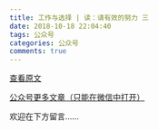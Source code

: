 ```yaml
---
title: 工作与选择 | 读：请有效的努力 三
date: 2018-10-18 22:04:40
tags: 公众号
categories: 公众号
comments: true
---
```


[查看原文](https://mp.weixin.qq.com/s/KmUWPXNWHRxXCF6zVeUBPQ)

[公众号更多文章（只能在微信中打开）](https://mp.weixin.qq.com/mp/profile_ext?action=home&__biz=MzUyMTg5MjA5OA==&scene=123#wechat_redirect)

欢迎在下方留言…… 

<!---more--->